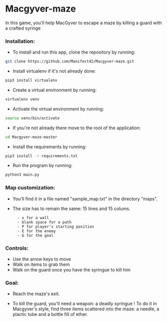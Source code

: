 # Macgyver-maze

In this game, you'll help MacGyver to escape a maze by killing a guard with a crafted syringe

### Installation:

- To install and run this app, clone the repository by running:
```bash
git clone https://github.com/Manifest42/Macgyver-maze.git
```
    
- Install virtualenv if it's not already done:
```bash
pip3 install virtualenv
```
- Create a virtual environment by running:
```bash
virtualenv venv
```
- Activate the virtual environment by running:
```bash
source venv/bin/activate
```
- If you're not already there move to the root of the application:
```bash
cd Macgyver-maze-master
``` 
- Install the requirements by running:
```bash
pip3 install -r requirements.txt
```
- Run the program by running:
```bash
python3 main.py
```

### Map customization:

- You'll find it in a file named "sample_map.txt" in the directory "maps".

- The size has to remain the same: 15 lines and 15 colums.

        - x for a wall
        - blank space for a path
        - P for player's starting position
        - E for the enemy
        - G for the goal
   
### Controls:

- Use the arrow keys to move
- Walk on items to grab them
- Walk on the guard once you have the syringue to kill him

### Goal:

- Reach the maze's exit.
     
- To kill the guard, you'll need a weapon: a deadly syringue ! To do it in Macgyver's style, find three items scattered into the maze: a needle, a plactic tube and a bottle fill of ether.
